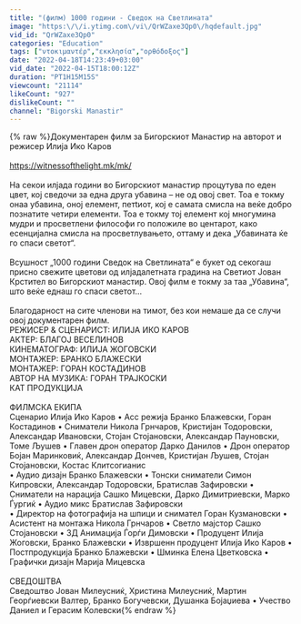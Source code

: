```yaml
---
title: "(филм) 1000 години - Сведок на Светлината"
image: "https:\/\/i.ytimg.com\/vi\/QrWZaxe3Qp0\/hqdefault.jpg"
vid_id: "QrWZaxe3Qp0"
categories: "Education"
tags: ["ντοκιμαντέρ","εκκλησία","ορθόδοξος"]
date: "2022-04-18T14:23:49+03:00"
vid_date: "2022-04-15T18:00:12Z"
duration: "PT1H15M15S"
viewcount: "21114"
likeCount: "927"
dislikeCount: ""
channel: "Bigorski Manastir"
---
```

{% raw %}Документарен филм за Бигорскиот Манастир на авторот и режисер Илија Ико Каров<br /><br /><a rel="nofollow" target="blank" href="https://witnessofthelight.mk/mk/">https://witnessofthelight.mk/mk/</a><br /><br />На секои илјада години во Бигорскиот манастир процутува по еден цвет, кој сведочи за една друга убавина – не од овој свет. Тоа е токму онаа убавина, оној елемент, петtиот, кој е самата смисла на веќе добро познатите четири елементи. Тоа е токму тој елемент кој многумина мудри и просветлени философи го положиле во центарот, како есенцијална смисла на просветлувањето, оттаму и дека „Убавината ќе го спаси светот“.<br /><br />Всушност „1000 години Сведок на Светлината“ е букет од секогаш присно свежите цветови од илјадалетната градина на Светиот Јован Крстител во Бигорскиот манастир. Овој филм е токму за таа „Убавина“, што веќе еднаш го спаси светот…<br /><br />Благодарност на сите членови на тимот, без кои немаше да се случи овој документарен филм.<br />РЕЖИСЕР &amp; СЦЕНАРИСТ: ИЛИЈА ИКО КАРОВ<br />АКТЕР: БЛАГОЈ ВЕСЕЛИНОВ<br />КИНЕМАТОГРАФ: ИЛИЈА ЖОГОВСКИ<br />МОНТАЖЕР: БРАНКО БЛАЖЕСКИ<br />МОНТАЖЕР: ГОРАН КОСТАДИНОВ<br />АВТОР НА МУЗИКА: ГОРАН ТРАЈКОСКИ<br />КАТ ПРОДУКЦИЈА<br /><br />ФИЛМСКА ЕКИПА<br />Сценарио Илија Ико Каров • Асс режија Бранко Блажевски, Горан Костадинов • Сниматели Никола Грнчаров, Кристијан Тодоровски, Александар Ивановски, Стојан Стојановски, Александар Пауновски, Томе Љушев • Главен дрон оператор Дарко Данилов • Дрон оператор Бојан Маринковиќ, Александар Дончев, Кристијан Љушев, Стојан Стојановски, Костас Клитсогианис<br />• Аудио дизајн Бранко Блажевски • Тонски сниматели Симон Кипровски, Александар Тодоровски, Братислав Зафировски • Сниматели на нарација Сашко Мицевски, Дарко Димитриевски, Марко Ѓургиќ • Аудио микс Братислав Зафировски<br />• Директор на фотографија на шпици и снимател Горан Кузмановски • Асистент на монтажа Никола Грнчаров • Светло мајстор Сашко Стојановски • 3Д Анимација Ѓорѓи Димовски • Продуцент Илија Жоговски, Бранко Блажевски • Извршенн продуцент Илија Ико Каров • Постпродукција Бранко Блажевски • Шминка Елена Цветковска • Графички дизајн Марија Мицевска<br /><br />СВЕДОШТВА<br />Сведоштво Јован Милеусниќ, Христина Милеусниќ, Мартин Георѓиевски Валтер, Бранко Богучевски, Душанка Бојаџиева • Учество Даниел и Герасим Колевски{% endraw %}
